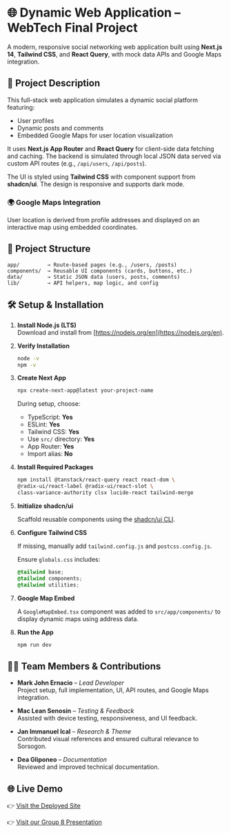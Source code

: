 
# 🌐 Dynamic Web Application – WebTech Final Project

A modern, responsive social networking web application built using **Next.js 14**, **Tailwind CSS**, and **React Query**, with mock data APIs and Google Maps integration.

## 🚀 Project Description

This full-stack web application simulates a dynamic social platform featuring:

- User profiles
- Dynamic posts and comments
- Embedded Google Maps for user location visualization

It uses **Next.js App Router** and **React Query** for client-side data fetching and caching. The backend is simulated through local JSON data served via custom API routes (e.g., `/api/users`, `/api/posts`).

The UI is styled using **Tailwind CSS** with component support from **shadcn/ui**. The design is responsive and supports dark mode.

### 🌍 Google Maps Integration

User location is derived from profile addresses and displayed on an interactive map using embedded coordinates.

## 📁 Project Structure

```
app/         → Route-based pages (e.g., /users, /posts)
components/  → Reusable UI components (cards, buttons, etc.)
data/        → Static JSON data (users, posts, comments)
lib/         → API helpers, map logic, and config
```

## 🛠️ Setup & Installation

1. **Install Node.js (LTS)**  
   Download and install from [https://nodejs.org/en](https://nodejs.org/en).

2. **Verify Installation**

   ```bash
   node -v
   npm -v
   ```

3. **Create Next App**

   ```bash
   npx create-next-app@latest your-project-name
   ```

   During setup, choose:

   - TypeScript: **Yes**
   - ESLint: **Yes**
   - Tailwind CSS: **Yes**
   - Use `src/` directory: **Yes**
   - App Router: **Yes**
   - Import alias: **No**

4. **Install Required Packages**

   ```bash
   npm install @tanstack/react-query react react-dom \
   @radix-ui/react-label @radix-ui/react-slot \
   class-variance-authority clsx lucide-react tailwind-merge
   ```

5. **Initialize shadcn/ui**

   Scaffold reusable components using the [shadcn/ui CLI](https://ui.shadcn.com/).

6. **Configure Tailwind CSS**

   If missing, manually add `tailwind.config.js` and `postcss.config.js`.

   Ensure `globals.css` includes:

   ```css
   @tailwind base;
   @tailwind components;
   @tailwind utilities;
   ```

7. **Google Map Embed**

   A `GoogleMapEmbed.tsx` component was added to `src/app/components/` to display dynamic maps using address data.

8. **Run the App**

   ```bash
   npm run dev
   ```

## 👨‍💻 Team Members & Contributions

- **Mark John Ernacio** – *Lead Developer*  
  Project setup, full implementation, UI, API routes, and Google Maps integration.

- **Mac Lean Senosin** – *Testing & Feedback*  
  Assisted with device testing, responsiveness, and UI feedback.

- **Jan Immanuel Ical** – *Research & Theme*  
  Contributed visual references and ensured cultural relevance to Sorsogon.

- **Dea Gliponeo** – *Documentation*  
  Reviewed and improved technical documentation.

## 🌐 Live Demo

👉 [Visit the Deployed Site](https://webtechfinals-zeta.vercel.app/)

👉 [Visit our Group 8 Presentation](https://drive.google.com/drive/folders/1T5ujQv3A1v5KV_wY1CKjvN1bCKg2kDoH)
